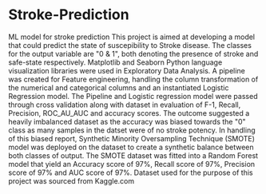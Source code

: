 # Stroke-Prediction
ML model for stroke prediction
This project is aimed at developing a model that could predict the state of suscepibility to Stroke disease.
The classes for the output variable are "0 & 1", both denoting the presence of stroke and safe-state respectively.
Matplotlib and Seaborn Python language visualization libraries were used in Exploratory Data Analysis.
A pipeline was created for Feature engineering, handling the column transformation of the numerical and categorical columns and an instantiated Logistic Regression model.
The Pipeline and Logistic regression model were passed through cross validation along with dataset in evaluation of F-1, Recall, Precision, ROC_AU_AUC and accuracy scores. The outcome suggested a heavily imbalanced dataset as the accuracy was biased towards the "0" class as many samples in the datset were of no stroke potency.
In handling of this biased report, Synthetic Minority Oversampling Technique (SMOTE) model was deployed on the dataset to create a synthetic balance between both classes of output. 
The SMOTE dataset was fitted into a Random Forest model that yield an Accuracy score of 97%, Recall score of 97%, Precision score of 97% and AUC score of 97%.
Dataset used for the purpose of this project was sourced from Kaggle.com
